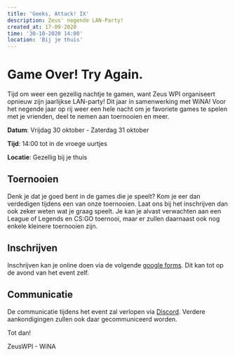 ```yaml
---
title: 'Geeks, Attack! IX'
description: Zeus' negende LAN-Party!
created_at: 17-09-2020
time: '30-10-2020 14:00'
location: 'Bij je thuis'
---
```


# Game Over! Try Again.

Tijd om weer een gezellig nachtje te gamen, want Zeus WPI organiseert opnieuw zijn jaarlijkse LAN-party! Dit jaar in samenwerking met WiNA! Voor het negende jaar op rij weer een hele nacht om je favoriete games te spelen met je vrienden, deel te nemen aan toernooien en meer.

**Datum**: Vrijdag 30 oktober - Zaterdag 31 oktober

**Tijd**: 14:00 tot in de vroege uurtjes

**Locatie**: Gezellig bij je thuis

## Toernooien

Denk je dat je goed bent in de games die je speelt? Kom je eer dan verdedigen tijdens een van onze toernooien. Laat ons bij het inschrijven dan ook zeker weten wat je graag speelt. Je kan je alvast verwachten aan een League of Legends en CS:GO toernooi, maar er zullen daarnaast ook nog enkele kleinere toernooien zijn.

## Inschrijven

Inschrijven kan je online doen via de volgende [google forms](https://docs.google.com/forms/d/1p-L4zH0eBHKL3Y3H_Qh7yWdw1Dhgmchb8Z4yr-r9tKY/). Dit kan tot op de avond van het event zelf.

## Communicatie

De communicatie tijdens het event zal verlopen via [Discord](https://discord.gg/uxEfmDR). Verdere aankondigingen zullen ook daar gecommuniceerd worden.

Tot dan!

ZeusWPI - WiNA
